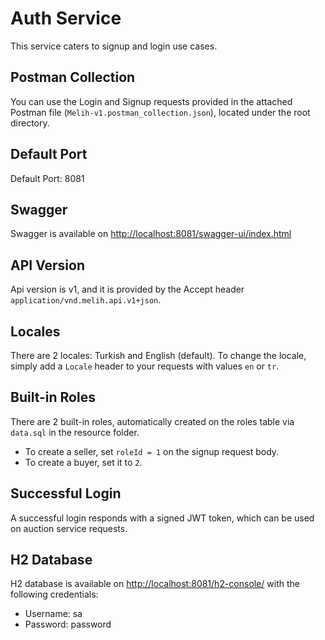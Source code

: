 # Auth Service

This service caters to signup and login use cases.

## Postman Collection
You can use the Login and Signup requests provided in the attached Postman file (`Melih-v1.postman_collection.json`), located under the root directory.

## Default Port
Default Port: 8081

## Swagger
Swagger is available on [http://localhost:8081/swagger-ui/index.html](http://localhost:8081/swagger-ui/index.html)

## API Version
Api version is v1, and it is provided by the Accept header `application/vnd.melih.api.v1+json`.

## Locales
There are 2 locales: Turkish and English (default). To change the locale, simply add a `Locale` header to your requests with values `en` or `tr`.

## Built-in Roles
There are 2 built-in roles, automatically created on the roles table via `data.sql` in the resource folder.
- To create a seller, set `roleId = 1` on the signup request body.
- To create a buyer, set it to `2`.

## Successful Login
A successful login responds with a signed JWT token, which can be used on auction service requests.

## H2 Database
H2 database is available on [http://localhost:8081/h2-console/](http://localhost:8081/h2-console/) with the following credentials:
- Username: sa
- Password: password
